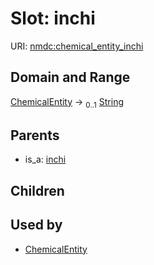 
# Slot: inchi




URI: [nmdc:chemical_entity_inchi](https://microbiomedata/meta/chemical_entity_inchi)


## Domain and Range

[ChemicalEntity](ChemicalEntity.md) &#8594;  <sub>0..1</sub> [String](types/String.md)

## Parents

 *  is_a: [inchi](inchi.md)

## Children


## Used by

 * [ChemicalEntity](ChemicalEntity.md)
